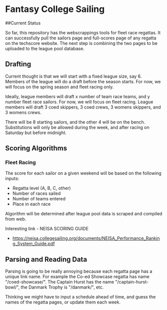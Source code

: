 # Fantasy College Sailing

##Current Status

So far, this repository has the webscrappings tools for fleet race regattas. It can successfully pull the sailors page and full-scores page of any regatta on the techscore website. The next step is combining the two pages to be uploaded to the league pool database.

## Drafting

Current thought is that we will start with a fixed league size, say 6. Members of the league will do a draft before the season starts. For now, we will focus on the spring season and fleet racing only.

Ideally, league members will draft x number of team race teams, and y number fleet race sailors. For now, we will focus on fleet racing. League members will draft 3 coed skippers, 3 coed crews, 3 womens skippers, and 3 womens crews.

There will be 8 starting sailors, and the other 4 will be on the bench. Substitutions will only be allowed during the week, and after racing on Saturday but before midnight.

## Scoring Algorithms
### Fleet Racing
The score for each sailor on a given weekend will be based on the following inputs:
* Regatta level (A, B, C, other)
* Number of races sailed
* Number of teams entered
* Place in each race

Algorithm will be determined after league pool data is scraped and compiled from web.

Interesting link - NEISA SCORING GUIDE
* https://neisa.collegesailing.org/documents/NEISA_Performance_Ranking_System_Guide.pdf

## Parsing and Reading Data
Parsing is going to be really annoying because each regatta page has a unique link name. For example the Co-ed Showcase regatta has name "/coed-showcase/". The Captain Hurst has the name "/captain-hurst-bowl/", the Danmark Trophy is "/danmark/", etc.

Thinking we might have to input a schedule ahead of time, and guess the names of the regatta pages, or update them each week. 



